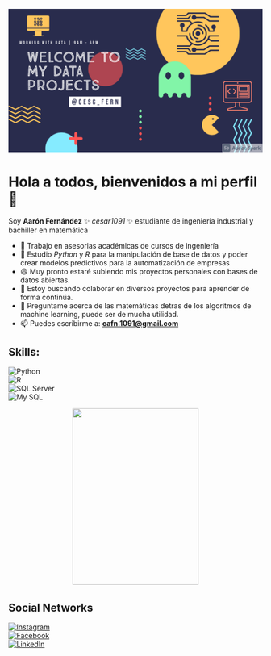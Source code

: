 ![Banner](https://raw.githubusercontent.com/cesar1091/cesar1091/main/images/My%20Post.png)
# Hola a todos, bienvenidos a mi perfil 👋 

Soy **Aarón Fernández** ✨ _cesar1091_ ✨ estudiante de ingeniería industrial y bachiller en matemática

- 🔭 Trabajo en asesorias académicas de cursos de ingeniería 
- 🌱 Estudio _Python_ y _R_ para la manipulación de base de datos  y poder crear modelos predictivos para la automatización de empresas
- :smile: Muy pronto estaré subiendo mis proyectos personales con bases de datos abiertas.
- 👯 Estoy buscando colaborar en diversos proyectos para aprender de forma continúa.
- 💬 Preguntame acerca de las matemáticas detras de los algoritmos de machine learning, puede ser de mucha utilidad.
- 📫 Puedes escribirme a: **cafn.1091@gmail.com**

## Skills:
![Python](https://img.shields.io/badge/Python-3DDC84?style=for-the-badge&logo=python&logoColor=white&labelColor=101010)</br>
![R](https://img.shields.io/badge/R-3DDC84?style=for-the-badge&logo=R&logoColor=white&labelColor=101010)</br>
![SQL Server](https://img.shields.io/badge/SQL-3DDC84?style=for-the-badge&logo=microsoft-sql-server&logoColor=white&labelColor=101010)</br>
![My SQL](https://img.shields.io/badge/MySQL-3DDC84?style=for-the-badge&logo=MySQL&logoColor=white&labelColor=101010)

<p align="center">
 <img src="https://media.giphy.com/media/HUplkVCPY7jTW/giphy.gif" width="250" height="350">
</p>

## Social Networks
[![Instagram](https://img.shields.io/badge/Instagram-FFB6C1?style=for-the-badge&logo=Instagram&logoColor=FFB6C1&labelColor=101010)](https://www.instagram.com/cesc_fern/?hl=es-la)</br>
[![Facebook](https://img.shields.io/badge/Facebook-3B83BD?style=for-the-badge&logo=Facebook&logoColor=3B83BD&labelColor=101010)](https://www.facebook.com/cesaraaron.fernandeznino/)</br>
[![LinkedIn](https://img.shields.io/badge/LinkedIn-51D1F6?style=for-the-badge&logo=LinkedIn&logoColor=51D1F6&labelColor=101010)](https://www.facebook.com/cesaraaron.fernandeznino/)</br>


